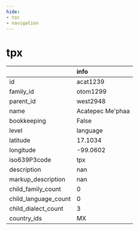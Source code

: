 ```yaml
---
hide:
- toc
- navigation
---
```

# tpx
|                      | info             |
|:---------------------|:-----------------|
| id                   | acat1239         |
| family_id            | otom1299         |
| parent_id            | west2948         |
| name                 | Acatepec Me'phaa |
| bookkeeping          | False            |
| level                | language         |
| latitude             | 17.1034          |
| longitude            | -99.0602         |
| iso639P3code         | tpx              |
| description          | nan              |
| markup_description   | nan              |
| child_family_count   | 0                |
| child_language_count | 0                |
| child_dialect_count  | 3                |
| country_ids          | MX               |
